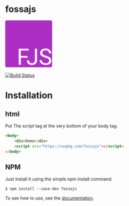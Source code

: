# fossajs
<img src="fjs.png">

[![Build Status](https://travis-ci.org/talonbragg/fossajs.svg?branch=master)](https://travis-ci.org/talonbragg/fossajs)

# Installation

## html

Put The script tag at the very bottom of your body tag.

```html
<body>
	<div>Demo</div>
	<script src="https://unpkg.com/fossajs"></script>
</body>
```

## NPM

Just install it using the simple npm install command.

```shell
$ npm install --save-dev fossajs
```

To see how to use, see the [documentation](https://talonbragg.github.io/fossajs/docs/install).
